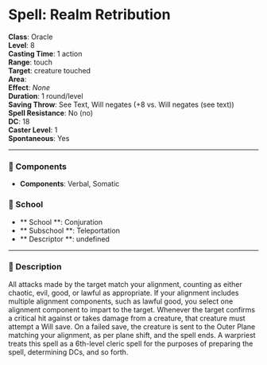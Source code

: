 
# Spell: Realm Retribution
**Class**: Oracle  
**Level**: 8  
**Casting Time**: 1 action  
**Range**: touch  
**Target**: creature touched  
**Area**:   
**Effect**: _None_  
**Duration**: 1 round/level  
**Saving Throw**: See Text, Will negates (+8 vs. Will negates (see text))  
**Spell Resistance**: No (no)  
**DC**: 18  
**Caster Level**: 1  
**Spontaneous**: Yes

---

### 🔮 Components
- **Components**: Verbal, Somatic

### 🏫 School
- ** School **: Conjuration
- ** Subschool **: Teleportation
- ** Descriptor **: undefined
---

### 📜 Description
All attacks made by the target match your alignment, counting as either chaotic, evil, good, or lawful as appropriate. If your alignment includes multiple alignment components, such as lawful good, you select one alignment component to impart to the target. Whenever the target confirms a critical hit against or takes damage from a creature, that creature must attempt a Will save. On a failed save, the creature is sent to the Outer Plane matching your alignment, as per plane shift, and the spell ends. A warpriest treats this spell as a 6th-level cleric spell for the purposes of preparing the spell, determining DCs, and so forth.
